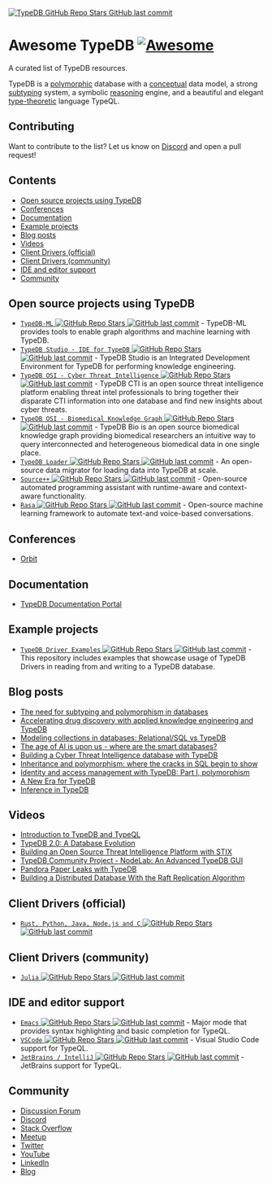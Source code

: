 [![TypeDB ![GitHub Repo Stars](https://img.shields.io/github/stars/vaticle/typedb) ![GitHub last commit](https://img.shields.io/github/last-commit/vaticle/typedb)](https://github.com/vaticle/typedb/blob/b82ee7fa3c522072c3ff6f0ec6c093366171b03a/docs/banner.png)](https://typedb.com/philosophy/)

# Awesome TypeDB [![Awesome](https://awesome.re/badge.svg)](https://awesome.re)

A curated list of TypeDB resources.

TypeDB is a [polymorphic](https://typedb.com/features#polymorphic-queries) database with a [conceptual](https://typedb.com/features#conceptual-modeling) data model, a strong [subtyping](https://typedb.com/features#strong-type-system) system, a symbolic [reasoning](https://typedb.com/features#symbolic-reasoning) engine, and a beautiful and elegant [type-theoretic](https://typedb.com/features#modern-language) language TypeQL.

## Contributing

Want to contribute to the list? Let us know on [Discord](https://typedb.com/discord) and open a pull request!

## Contents

- [Open source projects using TypeDB](#open-source-projects-using-typedb)
- [Conferences](#conferences)
- [Documentation](#documentation)
- [Example projects](#example-projects)
- [Blog posts](#blog-posts)
- [Videos](#videos)
- [Client Drivers (official)](#client-drivers-official)
- [Client Drivers (community)](#client-drivers-community)
- [IDE and editor support](#ide-and-editor-support)
- [Community](#community)

## Open source projects using TypeDB

- [`TypeDB-ML` ![GitHub Repo Stars](https://img.shields.io/github/stars/vaticle/typedb-ml) ![GitHub last commit](https://img.shields.io/github/last-commit/vaticle/typedb-ml)](https://github.com/vaticle/typedb-ml) - TypeDB-ML provides tools to enable graph algorithms and machine learning with TypeDB.
- [`TypeDB Studio - IDE for TypeDB` ![GitHub Repo Stars](https://img.shields.io/github/stars/vaticle/typedb-studio) ![GitHub last commit](https://img.shields.io/github/last-commit/vaticle/typedb-studio)](https://github.com/vaticle/typedb-studio) - TypeDB Studio is an Integrated Development Environment for TypeDB for performing knowledge engineering.
- [`TypeDB OSI - Cyber Threat Intelligence` ![GitHub Repo Stars](https://img.shields.io/github/stars/typedb-osi/typedb-cti) ![GitHub last commit](https://img.shields.io/github/last-commit/typedb-osi/typedb-cti)](https://github.com/typedb-osi/typedb-cti) - TypeDB CTI is an open source threat intelligence platform enabling threat intel professionals to bring together their disparate CTI information into one database 
and find new insights about cyber threats.
- [`TypeDB OSI - Biomedical Knowledge Graph` ![GitHub Repo Stars](https://img.shields.io/github/stars/typedb-osi/typedb-bio) ![GitHub last commit](https://img.shields.io/github/last-commit/typedb-osi/typedb-bio)](https://github.com/typedb-osi/typedb-bio) - TypeDB Bio is an open source biomedical knowledge graph providing biomedical researchers an intuitive way to query interconnected and heterogeneous biomedical 
data in one single place.
- [`TypeDB Loader` ![GitHub Repo Stars](https://img.shields.io/github/stars/typedb-osi/typedb-loader) ![GitHub last commit](https://img.shields.io/github/last-commit/typedb-osi/typedb-loader)](https://github.com/typedb-osi/typedb-loader) - An open-source data migrator for loading data into TypeDB at scale.
- [`Source++` ![GitHub Repo Stars](https://img.shields.io/github/stars/sourceplusplus/Assistant) ![GitHub last commit](https://img.shields.io/github/last-commit/sourceplusplus/Assistant)](https://github.com/sourceplusplus/Assistant) - Open-source automated programming assistant with runtime-aware and context-aware functionality.
- [`Rasa` ![GitHub Repo Stars](https://img.shields.io/github/stars/RasaHQ/rasa) ![GitHub last commit](https://img.shields.io/github/last-commit/RasaHQ/rasa)](https://github.com/RasaHQ/rasa) - Open-source machine learning framework to automate text-and voice-based conversations.

## Conferences

- [Orbit](https://www.youtube.com/playlist?list=PLtEF8_xCPklY3P5NLSQb1SyIYLhQssxfY)

## Documentation

- [TypeDB Documentation Portal](https://typedb.com/docs)

## Example projects

- [`TypeDB Driver Examples` ![GitHub Repo Stars](https://img.shields.io/github/stars/vaticle/typedb-driver-examples) ![GitHub last commit](https://img.shields.io/github/last-commit/vaticle/typedb-driver-examples)](https://github.com/vaticle/typedb-driver-examples) - This repository includes examples that showcase usage of TypeDB Drivers in reading from and writing to a TypeDB database.

## Blog posts

- [The need for subtyping and polymorphism in databases](https://typedb.com/blog/the-need-for-subtyping-and-polymorphism-in-databases)
- [Accelerating drug discovery with applied knowledge engineering and TypeDB](https://typedb.com/blog/accelerating-drug-discovery-with-applied-knowledge-engineering-and-typedb)
- [Modeling collections in databases: Relational/SQL vs TypeDB](https://typedb.com/blog/modeling-collections-in-databases-relational-sql-vs-typedb)
- [The age of AI is upon us - where are the smart databases?](https://typedb.com/blog/the-age-of-ai-is-upon-us-where-are-the-smart-databases)
- [Building a Cyber Threat Intelligence database with TypeDB](https://typedb.com/blog/building-a-cyber-threat-intelligence-database-with-typedb)
- [Inheritance and polymorphism: where the cracks in SQL begin to show](https://typedb.com/blog/inheritance-and-polymorphism-where-the-cracks-in-sql-begin-to-show)
- [Identity and access management with TypeDB: Part I, polymorphism](https://typedb.com/blog/identity-and-access-management-with-typedb-part-i-polymorphism)
- [A New Era for TypeDB](https://typedb.com/blog/a-new-era-for-typedb)
- [Inference in TypeDB](https://typedb.com/blog/inference-in-typedb)

## Videos

- [Introduction to TypeDB and TypeQL](https://www.youtube.com/watch?v=e0lmTSb-rzY)
- [TypeDB 2.0: A Database Evolution](https://www.youtube.com/watch?v=DbnS1feTyOs)
- [Building an Open Source Threat Intelligence Platform with STIX](https://www.youtube.com/watch?v=xuiYorG8-1Q)
- [TypeDB Community Project - NodeLab: An Advanced TypeDB GUI](https://www.youtube.com/watch?v=ESupDcw70kQ)
- [Pandora Paper Leaks with TypeDB](https://www.youtube.com/watch?v=9EaxwUG9vAg)
- [Building a Distributed Database With the Raft Replication Algorithm](https://www.youtube.com/watch?v=oS42lN4qSJ4)

## Client Drivers (official)

- [`Rust, Python, Java, Node.js and C` ![GitHub Repo Stars](https://img.shields.io/github/stars/vaticle/typedb-driver) ![GitHub last commit](https://img.shields.io/github/last-commit/vaticle/typedb-driver)](https://github.com/vaticle/typedb-driver)

## Client Drivers (community)

- [`Julia` ![GitHub Repo Stars](https://img.shields.io/github/stars/Humans-of-Julia/TypeDBClient.jl) ![GitHub last commit](https://img.shields.io/github/last-commit/Humans-of-Julia/TypeDBClient.jl)](https://github.com/Humans-of-Julia/TypeDBClient.jl)

## IDE and editor support

- [`Emacs` ![GitHub Repo Stars](https://img.shields.io/github/stars/typedb-osi/typeql-plugin-emacs) ![GitHub last commit](https://img.shields.io/github/last-commit/typedb-osi/typeql-plugin-emacs)](https://github.com/typedb-osi/typeql-plugin-emacs) - Major mode that provides syntax highlighting and basic completion for TypeQL.
- [`VSCode` ![GitHub Repo Stars](https://img.shields.io/github/stars/typedb-osi/typeql-plugin-vscode) ![GitHub last commit](https://img.shields.io/github/last-commit/typedb-osi/typeql-plugin-vscode)](https://github.com/typedb-osi/typeql-plugin-vscode) - Visual Studio Code support for TypeQL.
- [`JetBrains / IntelliJ` ![GitHub Repo Stars](https://img.shields.io/github/stars/typedb-osi/typeql-plugin-jetbrains) ![GitHub last commit](https://img.shields.io/github/last-commit/typedb-osi/typeql-plugin-jetbrains)](https://github.com/typedb-osi/typeql-plugin-jetbrains) - JetBrains support for TypeQL.

## Community

- [Discussion Forum](https://forum.typedb.com)
- [Discord](https://typedb.com/discord)
- [Stack Overflow](https://stackoverflow.com/questions/tagged/vaticle-typedb%20vaticle-typeql?sort=Newest&edited=true)
- [Meetup](https://www.meetup.com/pro/typedb/)
- [Twitter](https://twitter.com/typedb_)
- [YouTube](https://www.youtube.com/c/vaticle)
- [LinkedIn](https://www.linkedin.com/groups/13657731/)
- [Blog](https://typedb.com/blog)

